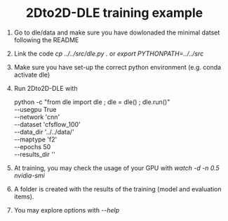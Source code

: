 
### <h1 align="center" id="title"> 2Dto2D-DLE training example </h1>

1) Go to dle/data and make sure you have dowlonaded the minimal datset following the README

2) Link the code *cp ../../src/dle.py .* or *export PYTHONPATH=../../src*

3) Make sure you have set-up the correct python environment (e.g. conda activate dle)

4) Run 2Dto2D-DLE with 

	python  -c "from dle import dle ; dle = dle() ; dle.run()" \
		--usegpu True \
		--network 'cnn' \
		--dataset 'cfsflow_100' \
		--data_dir '../../data/' \
		--maptype 'f2' \
		--epochs 50 \
		--results_dir ''
		
5) At training, you may check the usage of your GPU with *watch -d -n 0.5 nvidia-smi*

6) A folder is created with the results of the training (model and evaluation items).

7) You may explore options with *--help*
